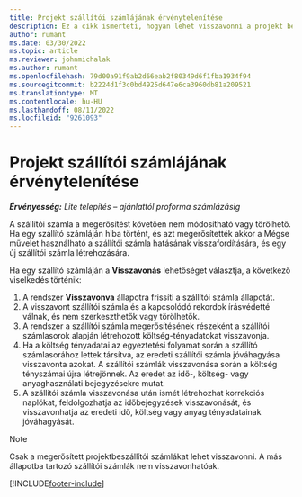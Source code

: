 ```yaml
---
title: Projekt szállítói számlájának érvénytelenítése
description: Ez a cikk ismerteti, hogyan lehet visszavonni a projekt beszállítója számláját a Microsoft Dynamics 365 Project Operations alkalmazásban, valamint a projekt beszállítók számlái visszavonásának pénzügyi hatásait.
author: rumant
ms.date: 03/30/2022
ms.topic: article
ms.reviewer: johnmichalak
ms.author: rumant
ms.openlocfilehash: 79d00a91f9ab2d66eab2f80349d6f1fba1934f94
ms.sourcegitcommit: b2224d1f3c0bd4925d647e6ca3960db81a209521
ms.translationtype: MT
ms.contentlocale: hu-HU
ms.lasthandoff: 08/11/2022
ms.locfileid: "9261093"
---
```

# <a name="cancel-a-project-vendor-invoice"></a>Projekt szállítói számlájának érvénytelenítése

_**Érvényesség:** Lite telepítés – ajánlattól proforma számlázásig_

A szállítói számla a megerősítést követően nem módosítható vagy törölhető. Ha egy szállító számláján hiba történt, és azt megerősítették akkor a Mégse művelet használható a szállítói számla hatásának visszafordítására, és egy új szállítói számla létrehozására.

Ha egy szállító számláján a **Visszavonás** lehetőséget választja, a következő viselkedés történik:

1. A rendszer **Visszavonva** állapotra frissíti a szállítói számla állapotát.
2. A visszavont szállítói számla és a kapcsolódó rekordok írásvédetté válnak, és nem szerkeszthetők vagy törölhetők.
3. A rendszer a szállítói számla megerősítésének részeként a szállítói számlasorok alapján létrehozott költség-tényadatokat visszavonja.
4. Ha a költség tényadatai az egyeztetési folyamat során a szállító számlasorához lettek társítva, az eredeti szállítói számla jóváhagyása visszavonta azokat. A szállítói számlák visszavonása során a költség tényszámai újra létrejönnek. Az eredet az idő-, költség- vagy anyaghasználati bejegyzésekre mutat.
5. A szállítói számla visszavonása után ismét létrehozhat korrekciós naplókat, feldolgozhatja az időbejegyzések visszavonását, és visszavonhatja az eredeti idő, költség vagy anyag tényadatainak jóváhagyását.

> [!NOTE]
> Csak a megerősített projektbeszállítói számlákat lehet visszavonni. A más állapotba tartozó szállítói számlák nem visszavonhatóak.

[!INCLUDE[footer-include](../../includes/footer-banner.md)]
